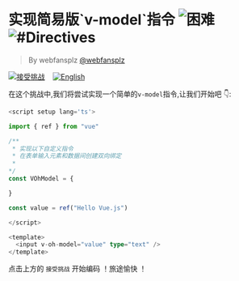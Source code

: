 <!--info-header-start--><h1>实现简易版`v-model`指令 <img src="https://img.shields.io/badge/-%E5%9B%B0%E9%9A%BE-de3d37" alt="困难"/> <img src="https://img.shields.io/badge/-%23Directives-999" alt="#Directives"/></h1><blockquote><p>By webfansplz <a href="https://github.com/webfansplz" target="_blank">@webfansplz</a></p></blockquote><p><a href="https://sfc.vuejs.org/#eyJBcHAudnVlIjoiPHNjcmlwdCBzZXR1cCBsYW5nPSd0cyc+XG5cbmltcG9ydCB7IHJlZiB9IGZyb20gXCJ2dWVcIlxuXG4vKipcbiAqIEltcGxlbWVudCB0aGUgY3VzdG9tIGRpcmVjdGl2ZVxuICogQ3JlYXRlIGEgdHdvLXdheSBiaW5kaW5nIG9uIGEgZm9ybSBpbnB1dCBlbGVtZW50XG4gKlxuKi9cbmNvbnN0IFZPaE1vZGVsID0ge1xuXG59XG5cbmNvbnN0IHZhbHVlID0gcmVmKFwiSGVsbG8gVnVlLmpzXCIpXG5cbjwvc2NyaXB0PlxuXG48dGVtcGxhdGU+XG4gIDxpbnB1dCB2LW9oLW1vZGVsPVwidmFsdWVcIiB0eXBlPVwidGV4dFwiIC8+XG48L3RlbXBsYXRlPlxuIn0=" target="_blank"><img src="https://img.shields.io/badge/-%E6%8E%A5%E5%8F%97%E6%8C%91%E6%88%98-213547?logo=vue.js&logoColor=42b883" alt="接受挑战"/></a> &nbsp;&nbsp;&nbsp;<a href="./README.md" target="_blank"><img src="https://img.shields.io/badge/-English-gray" alt="English"/></a> </p><!--info-header-end-->


在这个挑战中,我们将尝试实现一个简单的`v-model`指令,让我们开始吧 👇: 

```ts
<script setup lang='ts'>

import { ref } from "vue"

/**
 * 实现以下自定义指令
 * 在表单输入元素和数据间创建双向绑定
 *
*/
const VOhModel = {

}

const value = ref("Hello Vue.js")

</script>

<template>
  <input v-oh-model="value" type="text" />
</template>

```

点击上方的 `接受挑战` 开始编码 ！旅途愉快 ！
